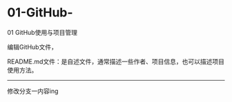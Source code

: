 # 01-GitHub-
01 GitHub使用与项目管理


编辑GitHub文件，

README.md文件：是自述文件，通常描述一些作者、项目信息，也可以描述项目使用方法。

------------------

修改分支一内容ing
